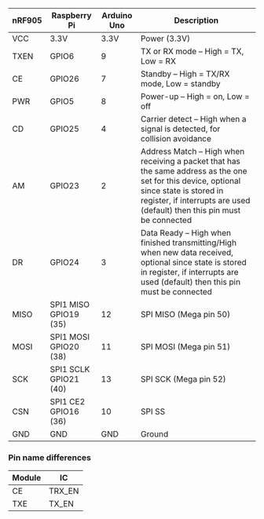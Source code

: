 |nRF905|Raspberry Pi|Arduino Uno|Description
| ----------- | ------------------- | ----------- | ----------- |
|VCC	      |3.3V                 | 3.3V	      |Power (3.3V)|
|TXEN	      |GPIO6                |9	          |TX or RX mode – High = TX, Low = RX|
|CE           |GPIO26               |7	          |Standby – High = TX/RX mode, Low = standby|
|PWR          |GPIO5                |8	          |Power-up – High = on, Low = off|
|CD	          |GPIO25               |4	          |Carrier detect – High when a signal is detected, for collision avoidance|
|AM           |GPIO23               |2            |Address Match – High when receiving a packet that has the same address as the one set for this device, optional since state is stored in register, if interrupts are used (default) then this pin must be connected|
|DR           |GPIO24               |3	          |Data Ready – High when finished transmitting/High when new data received, optional since state is stored in register, if interrupts are used (default) then this pin must be connected|
|MISO         |SPI1 MISO GPIO19 (35)|12	          |SPI MISO (Mega pin 50)|
|MOSI         |SPI1 MOSI GPIO20 (38)|11           |SPI MOSI (Mega pin 51)|
|SCK          |SPI1 SCLK GPIO21 (40)|13           |SPI SCK (Mega pin 52)|
|CSN          |SPI1 CE2 GPIO16 (36) |10           |SPI SS|
|GND          |GND                  |GND          |Ground|




### Pin name differences

|Module|IC    |
|------|------|
|CE    |TRX_EN|
|TXE   |TX_EN |